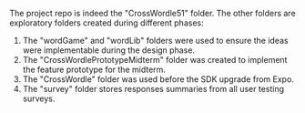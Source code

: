 The project repo is indeed the "CrossWordle51" folder. The other folders are exploratory folders created during different phases:
1. The "wordGame" and "wordLib" folders were used to ensure the ideas were implementable during the design phase.
2. The "CrossWordlePrototypeMidterm" folder was created to implement the feature prototype for the midterm.
3. The "CrossWordle" folder was used before the SDK upgrade from Expo.
4. The "survey" folder stores responses summaries from all user testing surveys.
